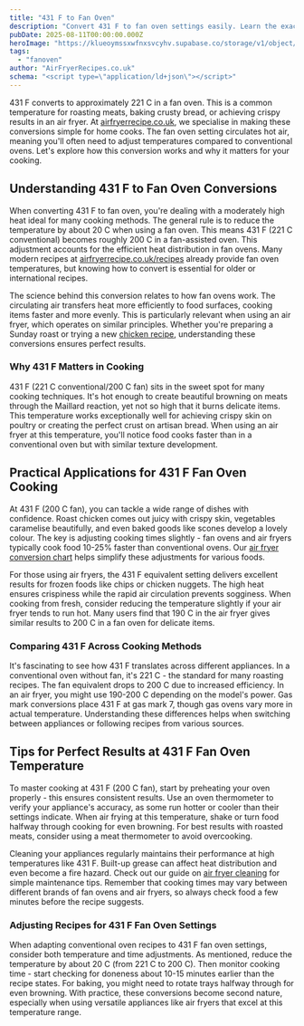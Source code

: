 ```yaml
---
title: "431 F to Fan Oven"
description: "Convert 431 F to fan oven settings easily. Learn the exact temperature conversion for baking, roasting, or air frying with our simple guide. Perfect for UK kitchens."
pubDate: 2025-08-11T00:00:00.000Z
heroImage: "https://klueoymssxwfnxsvcyhv.supabase.co/storage/v1/object/public/md/431-f-to-fan-oven-9bc5e5a2.png"
tags:
  - "fanoven"
author: "AirFryerRecipes.co.uk"
schema: "<script type=\"application/ld+json\"></script>"
---
```


<p>431 F converts to approximately 221 C in a fan oven. This is a common temperature for roasting meats, baking crusty bread, or achieving crispy results in an air fryer. At <a href=https://www.airfryerrecipe.co.uk>airfryerrecipe.co.uk</a>, we specialise in making these conversions simple for home cooks. The fan oven setting circulates hot air, meaning you'll often need to adjust temperatures compared to conventional ovens. Let's explore how this conversion works and why it matters for your cooking.</p>

<h2>Understanding 431 F to Fan Oven Conversions</h2>
<p>When converting 431 F to fan oven, you're dealing with a moderately high heat ideal for many cooking methods. The general rule is to reduce the temperature by about 20 C when using a fan oven. This means 431 F (221 C conventional) becomes roughly 200 C in a fan-assisted oven. This adjustment accounts for the efficient heat distribution in fan ovens. Many modern recipes at <a href=https://www.airfryerrecipe.co.uk/recipes>airfryerrecipe.co.uk/recipes</a> already provide fan oven temperatures, but knowing how to convert is essential for older or international recipes.</p>

<p>The science behind this conversion relates to how fan ovens work. The circulating air transfers heat more efficiently to food surfaces, cooking items faster and more evenly. This is particularly relevant when using an air fryer, which operates on similar principles. Whether you're preparing a Sunday roast or trying a new <a href=https://www.airfryerrecipe.co.uk/recipe-category/chicken>chicken recipe</a>, understanding these conversions ensures perfect results.</p>

<h3>Why 431 F Matters in Cooking</h3>
<p>431 F (221 C conventional/200 C fan) sits in the sweet spot for many cooking techniques. It's hot enough to create beautiful browning on meats through the Maillard reaction, yet not so high that it burns delicate items. This temperature works exceptionally well for achieving crispy skin on poultry or creating the perfect crust on artisan bread. When using an air fryer at this temperature, you'll notice food cooks faster than in a conventional oven but with similar texture development.</p>

<h2>Practical Applications for 431 F Fan Oven Cooking</h2>
<p>At 431 F (200 C fan), you can tackle a wide range of dishes with confidence. Roast chicken comes out juicy with crispy skin, vegetables caramelise beautifully, and even baked goods like scones develop a lovely colour. The key is adjusting cooking times slightly - fan ovens and air fryers typically cook food 10-25% faster than conventional ovens. Our <a href=https://www.airfryerrecipe.co.uk/air-fryer-conversion-chart>air fryer conversion chart</a> helps simplify these adjustments for various foods.</p>

<p>For those using air fryers, the 431 F equivalent setting delivers excellent results for frozen foods like chips or chicken nuggets. The high heat ensures crispiness while the rapid air circulation prevents sogginess. When cooking from fresh, consider reducing the temperature slightly if your air fryer tends to run hot. Many users find that 190 C in the air fryer gives similar results to 200 C in a fan oven for delicate items.</p>

<h3>Comparing 431 F Across Cooking Methods</h3>
<p>It's fascinating to see how 431 F translates across different appliances. In a conventional oven without fan, it's 221 C - the standard for many roasting recipes. The fan equivalent drops to 200 C due to increased efficiency. In an air fryer, you might use 190-200 C depending on the model's power. Gas mark conversions place 431 F at gas mark 7, though gas ovens vary more in actual temperature. Understanding these differences helps when switching between appliances or following recipes from various sources.</p>

<h2>Tips for Perfect Results at 431 F Fan Oven Temperature</h2>
<p>To master cooking at 431 F (200 C fan), start by preheating your oven properly - this ensures consistent results. Use an oven thermometer to verify your appliance's accuracy, as some run hotter or cooler than their settings indicate. When air frying at this temperature, shake or turn food halfway through cooking for even browning. For best results with roasted meats, consider using a meat thermometer to avoid overcooking.</p>

<p>Cleaning your appliances regularly maintains their performance at high temperatures like 431 F. Built-up grease can affect heat distribution and even become a fire hazard. Check out our guide on <a href=https://www.airfryerrecipe.co.uk/air-fryer-cleaner>air fryer cleaning</a> for simple maintenance tips. Remember that cooking times may vary between different brands of fan ovens and air fryers, so always check food a few minutes before the recipe suggests.</p>

<h3>Adjusting Recipes for 431 F Fan Oven Settings</h3>
<p>When adapting conventional oven recipes to 431 F fan oven settings, consider both temperature and time adjustments. As mentioned, reduce the temperature by about 20 C (from 221 C to 200 C). Then monitor cooking time - start checking for doneness about 10-15 minutes earlier than the recipe states. For baking, you might need to rotate trays halfway through for even browning. With practice, these conversions become second nature, especially when using versatile appliances like air fryers that excel at this temperature range.</p>